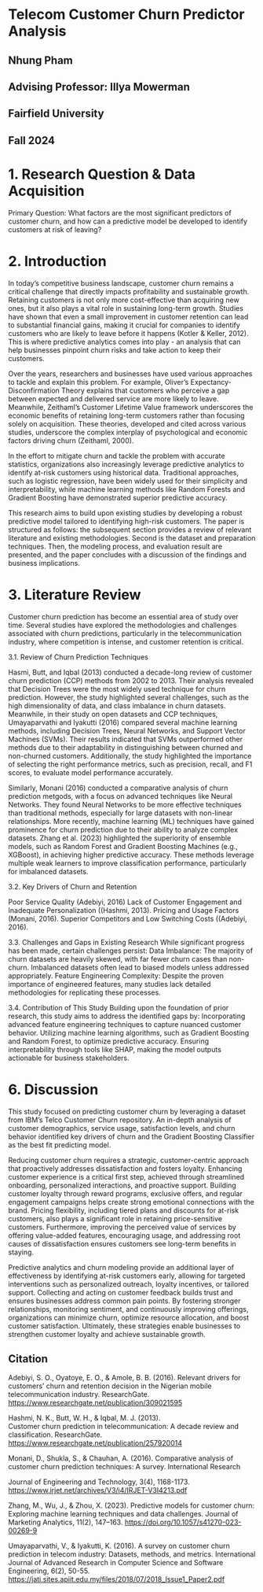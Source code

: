 # Telecom Customer Churn Predictor Analysis
## Nhung Pham
## Advising Professor: Illya Mowerman
## Fairfield University
## Fall 2024

# 1. Research Question & Data Acquisition
Primary Question: What factors are the most significant predictors of customer churn, and how can a predictive model be developed to identify customers at risk of leaving?

# 2. Introduction
In today’s competitive business landscape, customer churn remains a critical challenge that directly impacts profitability and sustainable growth. Retaining customers is not only more cost-effective than acquiring new ones, but it also plays a vital role in sustaining long-term growth. Studies have shown that even a small improvement in customer retention can lead to substantial financial gains, making it crucial for companies to identify customers who are likely to leave before it happens (Kotler & Keller, 2012). This is where predictive analytics comes into play - an analysis that can help businesses pinpoint churn risks and take action to keep their customers.

Over the years, researchers and businesses have used various approaches to tackle and explain this problem. For example, Oliver’s Expectancy-Disconfirmation Theory explains that customers who perceive a gap between expected and delivered service are more likely to leave. Meanwhile, Zeithaml’s Customer Lifetime Value framework underscores the economic benefits of retaining long-term customers rather than focusing solely on acquisition. These theories, developed and cited across various studies, underscore the complex interplay of psychological and economic factors driving churn (Zeithaml, 2000).

In the effort to mitigate churn and tackle the problem with accurate statistics, organizations also increasingly leverage predictive analytics to identify at-risk customers using historical data. Traditional approaches, such as logistic regression, have been widely used for their simplicity and interpretability, while machine learning methods like Random Forests and Gradient Boosting have demonstrated superior predictive accuracy. 

This research aims to build upon existing studies by developing a robust predictive model tailored to identifying high-risk customers. The paper is structured as follows: the subsequent section provides a review of relevant literature and existing methodologies. Second is the dataset and preparation techniques. Then, the modeling process, and evaluation result are presented, and the paper concludes with a discussion of the findings and business implications.

# 3. Literature Review
Customer churn prediction has become an essential area of study over time. Several studies have explored the methodologies and challenges associated with churn predictions, particularly in the telecommunication industry, where competition is intense, and customer retention is critical.

3.1. Review of Churn Prediction Techniques

Hasmi, Butt, and Iqbal (2013) conducted a decade-long review of customer churn prediction (CCP) methods from 2002 to 2013. Their analysis revealed that Decision Trees were the most widely used technique for churn prediction. However, the study highlighted several challenges, such as the high dimensionality of data, and class imbalance in churn datasets. Meanwhile, in their study on open datasets and CCP techniques, Umayaparvathi and Iyakutti (2016) compared several machine learning methods, including Decision Trees, Neural Networks, and Support Vector Machines (SVMs). Their results indicated that SVMs outperformed other methods due to their adaptability in distinguishing between churned and non-churned customers. Additionally, the study highlighted the importance of selecting the right performance metrics, such as precision, recall, and F1 scores, to evaluate model performance accurately.

Similarly, Monani (2016) conducted a comparative analysis of churn prediction metgods, with a focus on advanced techniques like Neural Networks. They found Neural Networks to be more effective techniques than traditional methods, especially for large datasets with non-linear relationships. More recently, machine learning (ML) techniques have gained prominence for churn prediction due to their ability to analyze complex datasets. Zhang et al. (2023) highlighted the superiority of ensemble models, such as Random Forest and Gradient Boosting Machines (e.g., XGBoost), in achieving higher predictive accuracy. These methods leverage multiple weak learners to improve classification performance, particularly for imbalanced datasets.

3.2. Key Drivers of Churn and Retention

Poor Service Quality (Adebiyi, 2016)
Lack of Customer Engagement and Inadequate Personalization ((Hashmi, 2013).
Pricing and Usage Factors (Monani, 2016).
Superior Competitors and Low Switching Costs ((Adebiyi, 2016).

3.3. Challenges and Gaps in Existing Research
While significant progress has been made, certain challenges persist:
Data Imbalance: The majority of churn datasets are heavily skewed, with far fewer churn cases than non-churn. Imbalanced datasets often lead to biased models unless addressed appropriately.
Feature Engineering Complexity: Despite the proven importance of engineered features, many studies lack detailed methodologies for replicating these processes.

3.4. Contribution of This Study
Building upon the foundation of prior research, this study aims to address the identified gaps by:
Incorporating advanced feature engineering techniques to capture nuanced customer behavior.
Utilizing machine learning algorithms, such as Gradient Boosting and Random Forest, to optimize predictive accuracy.
Ensuring interpretability through tools like SHAP, making the model outputs actionable for business stakeholders.

# 6. Discussion
This study focused on predicting customer churn by leveraging a dataset from IBM’s Telco Customer Churn repository. An in-depth analysis of customer demographics, service usage, satisfaction levels, and churn behavior identified key drivers of churn and the Gradient Boosting Classifier as the best fit predicting model.

Reducing customer churn requires a strategic, customer-centric approach that proactively addresses dissatisfaction and fosters loyalty. Enhancing customer experience is a critical first step, achieved through streamlined onboarding, personalized interactions, and proactive support. Building customer loyalty through reward programs, exclusive offers, and regular engagement campaigns helps create strong emotional connections with the brand. Pricing flexibility, including tiered plans and discounts for at-risk customers, also plays a significant role in retaining price-sensitive customers. Furthermore, improving the perceived value of services by offering value-added features, encouraging usage, and addressing root causes of dissatisfaction ensures customers see long-term benefits in staying.

Predictive analytics and churn modeling provide an additional layer of effectiveness by identifying at-risk customers early, allowing for targeted interventions such as personalized outreach, loyalty incentives, or tailored support. Collecting and acting on customer feedback builds trust and ensures businesses address common pain points. By fostering stronger relationships, monitoring sentiment, and continuously improving offerings, organizations can minimize churn, optimize resource allocation, and boost customer satisfaction. Ultimately, these strategies enable businesses to strengthen customer loyalty and achieve sustainable growth.



## Citation

Adebiyi, S. O., Oyatoye, E. O., & Amole, B. B. (2016).
	Relevant drivers for customers’ churn and retention decision in the Nigerian mobile 
	telecommunication industry. ResearchGate.
	https://www.researchgate.net/publication/309021595
 
Hashmi, N. K., Butt, W. H., & Iqbal, M. J. (2013).		
	Customer churn prediction in telecommunication: A decade review and classification. ResearchGate.
	https://www.researchgate.net/publication/257920014
 
Monani, D., Shukla, S., & Chauhan, A. (2016).
	Comparative analysis of customer churn prediction techniques: A survey. International Research 
 
Journal of Engineering and Technology, 3(4), 1168-1173.
	https://www.irjet.net/archives/V3/i4/IRJET-V3I4213.pdf
 
Zhang, M., Wu, J., & Zhou, X. (2023). Predictive models for customer churn: Exploring machine learning 
	techniques and data challenges. Journal of Marketing Analytics, 11(2), 147–163. 
	https://doi.org/10.1057/s41270-023-00269-9 
 
Umayaparvathi, V., & Iyakutti, K. (2016).
	A survey on customer churn prediction in telecom industry: Datasets, methods, and metrics. International Journal of Advanced 		Research in Computer Science and Software Engineering, 6(2), 50-55.
	https://jati.sites.apiit.edu.my/files/2018/07/2018_Issue1_Paper2.pdf

